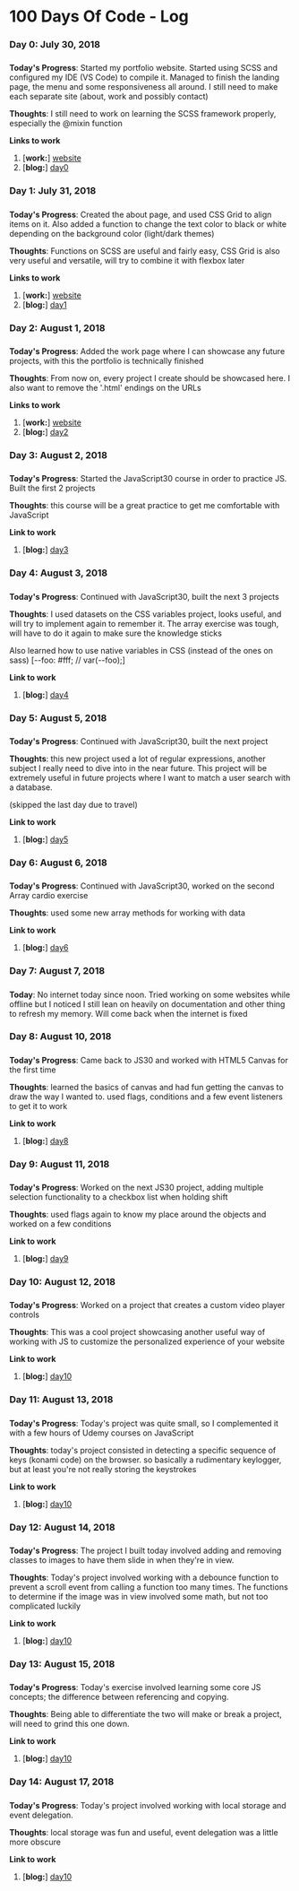 # 100 Days Of Code - Log

### Day 0: July 30, 2018
#####

**Today's Progress**: Started my portfolio website. Started using SCSS and configured my IDE (VS Code) to compile it. Managed to finish the landing page, the menu and some responsiveness all around. I still need to make each separate site (about, work and possibly contact)

**Thoughts**: I still need to work on learning the SCSS framework properly, especially the @mixin function

**Links to work**
1. [**work:**] [website](http://outon.mx)
2. [**blog:**] [day0](http://dotmotion.outon.mx/?p=39)

### Day 1: July 31, 2018
#####

**Today's Progress**: Created the about page, and used CSS Grid to align items on it. Also added a function to change the text color to black or white depending on the background color (light/dark themes)

**Thoughts**: Functions on SCSS are useful and fairly easy, CSS Grid is also very useful and versatile, will try to combine it with flexbox later

**Links to work**
1. [**work:**] [website](http://outon.mx/about.html)
2. [**blog:**] [day1](http://dotmotion.outon.mx/?p=59)

### Day 2: August 1, 2018
#####

**Today's Progress**: Added the work page where I can showcase any future projects, with this the portfolio is technically finished

**Thoughts**: From now on, every project I create should be showcased here. I also want to remove the '.html' endings on the URLs

**Links to work**
1. [**work:**] [website](http://outon.mx/work.html)
2. [**blog:**] [day2](http://dotmotion.outon.mx/?p=64)

### Day 3: August 2, 2018
#####

**Today's Progress**: Started the JavaScript30 course in order to practice JS. Built the first 2 projects

**Thoughts**: this course will be a great practice to get me comfortable with JavaScript

**Link to work**
1. [**blog:**] [day3](http://dotmotion.outon.mx/?p=70)

### Day 4: August 3, 2018
#####

**Today's Progress**: Continued with JavaScript30, built the next 3 projects

**Thoughts**: I used datasets on the CSS variables project, looks useful, and will try to implement again to remember it. The array exercise was tough, will have to do it again to make sure the knowledge sticks

Also learned how to use native variables in CSS (instead of the ones on sass) [--foo: #fff;  // var(--foo);]

**Link to work**
1. [**blog:**] [day4](http://dotmotion.outon.mx/?p=85)

### Day 5: August 5, 2018
#####

**Today's Progress**: Continued with JavaScript30, built the next project

**Thoughts**: this new project used a lot of regular expressions, another subject I really need to dive into in the near future. This project will be extremely useful in future projects where I want to match a user search with a database.

(skipped the last day due to travel)

**Link to work**
1. [**blog:**] [day5](http://dotmotion.outon.mx/?p=91)

### Day 6: August 6, 2018
#####

**Today's Progress**: Continued with JavaScript30, worked on the second Array cardio exercise

**Thoughts**: used some new array methods for working with data

**Link to work**
1. [**blog:**] [day6](http://dotmotion.outon.mx/?p=95)

### Day 7: August 7, 2018
#####

**Today**: No internet today since noon. Tried working on some websites while offline but I noticed I still lean on heavily on documentation and other thing to refresh my memory. Will come back when the internet is fixed

### Day 8: August 10, 2018
#####

**Today's Progress**: Came back to JS30 and worked with HTML5 Canvas for the first time

**Thoughts**: learned the basics of canvas and had fun getting the canvas to draw the way I wanted to. used flags, conditions and a few event listeners to get it to work

**Link to work**
1. [**blog:**] [day8](http://dotmotion.outon.mx/?p=99)

### Day 9: August 11, 2018
#####

**Today's Progress**: Worked on the next JS30 project, adding multiple selection functionality to a checkbox list when holding shift

**Thoughts**: used flags again to know my place around the objects and worked on a few conditions

**Link to work**
1. [**blog:**] [day9](http://dotmotion.outon.mx/?p=104)

### Day 10: August 12, 2018
#####

**Today's Progress**: Worked on a project that creates a custom video player controls

**Thoughts**: This was a cool project showcasing another useful way of working with JS to customize the personalized experience of your website

**Link to work**
1. [**blog:**] [day10](http://dotmotion.outon.mx/?p=106)

### Day 11: August 13, 2018
#####

**Today's Progress**: Today's project was quite small, so I complemented it with a few hours of Udemy courses on JavaScript

**Thoughts**: today's project consisted in detecting a specific sequence of keys (konami code) on the browser. so basically a rudimentary keylogger, but at least you're not really storing the keystrokes

**Link to work**
1. [**blog:**] [day10](http://dotmotion.outon.mx/?p=109)

### Day 12: August 14, 2018
#####

**Today's Progress**: The project I built today involved adding and removing classes to images to have them slide in when they're in view.

**Thoughts**: Today's project involved working with a debounce function to prevent a scroll event from calling a function too many times. The functions to determine if the image was in view involved some math, but not too complicated luckily

**Link to work**
1. [**blog:**] [day10](http://dotmotion.outon.mx/?p=111)

### Day 13: August 15, 2018
#####

**Today's Progress**: Today's exercise involved learning some core JS concepts; the difference between referencing and copying.

**Thoughts**: Being able to differentiate the two will make or break a project, will need to grind this one down.

**Link to work**
1. [**blog:**] [day10](http://dotmotion.outon.mx/?p=114)

### Day 14: August 17, 2018
#####

**Today's Progress**: Today's project involved working with local storage and event delegation.

**Thoughts**: local storage was fun and useful, event delegation was a little more obscure

**Link to work**
1. [**blog:**] [day10](http://dotmotion.outon.mx/?p=116)
